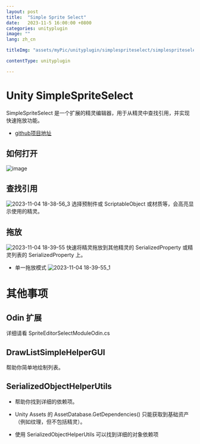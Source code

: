 ```yaml
---
layout: post
title:  "Simple Sprite Select"
date:   2023-11-5 16:00:00 +0800
categories: unityplugin
image: ""
lang: zh_cn

titleImg: "assets/myPic/unityplugin/simplespriteselect/simplespriteselect_final.png"

contentType: unityplugin

---
```



# Unity SimpleSpriteSelect

SimpleSpriteSelect 是一个扩展的精灵编辑器，用于从精灵中查找引用，并实现快速拖放功能。

* [github项目地址](https://github.com/dqIndieGames/SimpleSpriteSelect)

## 如何打开
![image](https://github.com/dqIndieGames/SimpleSpriteSelect/assets/17854132/c1b36ad0-9cb6-4e44-b0c8-8112bc7967a6)



## 查找引用
![2023-11-04 18-38-56_3](https://github.com/dqIndieGames/SimpleSpriteSelect/assets/17854132/24c0106b-35fe-48bd-a935-c5b9ec7062b4)
选择预制件或 ScriptableObject 或材质等，会高亮显示使用的精灵。

## 拖放
![2023-11-04 18-39-55](https://github.com/dqIndieGames/SimpleSpriteSelect/assets/17854132/0b231678-3ed9-45c9-bcec-dbf482ec7d97)
快速将精灵拖放到其他精灵的 SerializedProperty 或精灵列表的 SerializedProperty 上。

* 单一拖放模式
![2023-11-04 18-39-55_1](https://github.com/dqIndieGames/SimpleSpriteSelect/assets/17854132/500268d2-991f-4305-91c0-01809741056c)


# 其他事项


## Odin 扩展
详细请看 SpriteEditorSelectModuleOdin.cs

## DrawListSimpleHelperGUI
帮助你简单地绘制列表。

## SerializedObjectHelperUtils
* 帮助你找到详细的依赖项。

* Unity Assets 的 AssetDatabase.GetDependencies() 只能获取到基础资产（例如纹理，但不包括精灵）。

* 使用 SerializedObjectHelperUtils 可以找到详细的对象依赖项

